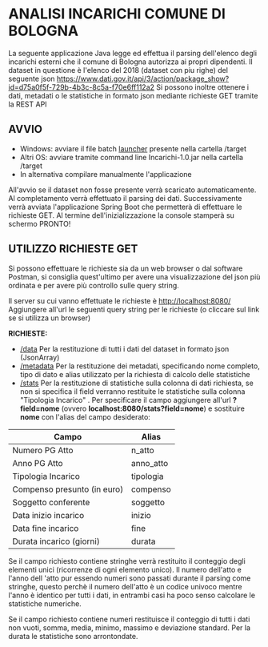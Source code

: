 ﻿# ANALISI INCARICHI COMUNE DI BOLOGNA
La seguente applicazione Java legge ed effettua il parsing dell'elenco degli incarichi esterni che il comune di Bologna autorizza ai propri dipendenti.
Il dataset in questione è l'elenco del 2018 (dataset con piu righe) del seguente json https://www.dati.gov.it/api/3/action/package_show?id=d75a0f5f-729b-4b3c-8c5a-f70e6ff112a2
Si possono inoltre ottenere i dati, metadati o le statistiche in formato json mediante richieste GET tramite la REST API

## AVVIO
- Windows: avviare il file batch [launcher](target/launcher.bat) presente nella cartella /target
- Altri OS: avviare tramite command line Incarichi-1.0.jar nella cartella /target
- In alternativa compilare manualmente l'applicazione

All'avvio se il dataset non fosse presente verrà scaricato automaticamente. Al completamento verrà effettuato il parsing dei dati. 
Successivamente verrà avviata l'applicazione Spring Boot che permetterà di effettuare le richieste GET. Al termine dell'inizializzazione la console stamperà su schermo PRONTO!

## UTILIZZO RICHIESTE GET
Si possono effettuare le richieste sia da un web browser o dal software Postman, si consiglia quest'ultimo per avere una visualizzazione del json più ordinata e per avere più controllo sulle query string.

Il server su cui vanno effettuate le richieste è [http://localhost:8080/](http://localhost:8080/)
Aggiungere all'url le seguenti query string per le richieste (o cliccare sul link se si utilizza un browser)

**RICHIESTE:**
- [/data](http://localhost:8080/data) Per la restituzione di tutti i dati del dataset in formato json (JsonArray)
- [/metadata](http://localhost:8080/metadata) Per la restituzione dei metadati, specificando nome completo, tipo di dato e alias utilizzato per la richiesta di calcolo delle statistiche
- [/stats](http://localhost:8080/stats) Per la restituzione di statistiche sulla colonna di dati richiesta, se non si specifica il field verranno restituite le statistiche sulla colonna "Tipologia Incarico" . Per specificare il campo aggiungere all'url    __?field=nome__ (ovvero __localhost:8080/stats?field=nome__) e sostituire __nome__ con l'alias del campo desiderato: 

Campo | Alias
-------- | -----
Numero PG Atto | n_atto
Anno PG Atto | anno_atto
Tipologia Incarico | tipologia
Compenso presunto (in euro) | compenso
Soggetto conferente | soggetto
Data inizio incarico | inizio
Data fine incarico | fine
Durata incarico (giorni) | durata

Se il campo richiesto contiene stringhe verrà restituito il conteggio degli elementi unici (ricorrenze di ogni elemento unico). Il numero dell'atto e l'anno dell 'atto pur essendo numeri sono passati durante il parsing come stringhe, questo perchè il numero dell'atto è un codice univoco mentre l'anno è identico per tutti i dati, in entrambi casi ha poco senso calcolare le statistiche numeriche.

Se il campo richiesto contiene numeri restituisce il conteggio di tutti i dati non vuoti, somma, media, minimo, massimo e deviazione standard. Per la durata le statistiche sono arrontondate.


```
